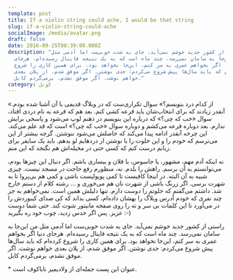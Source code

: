 ```yaml
---
template: post
title: If a violin string could ache, I would be that string
slug: if-a-violin-string-could-ache
socialImage: /media/avatar.png
draft: false
date: 2016-09-25T08:39:00.000Z
description: "راستی از کشور جدید خوشم نمی‌آید. جای به شدت خوبی‌ست اما آدمی مثل
  من این‌جا به سامان نمی‌رسد. چند ماه است که به یک نتیجه فاینال رسیده‌ام. هرجای
  دنیا اگر بخواهم عمری به سر کنم، این‌جا نخواهد بود. برای همین کاری را شروع
  کرده‌ام که باید سال‌ها پیش شروع می‌کردم: جدی نوشتن. اگر موفق شدم، از پلان بعدی
  خواهم نوشت. اگر موفق نشدم، برمی‌گردم کابل."
category: کوتل
---
```

«از کدام درد بنویسم؟» سوال تکراری‌ست که در وبلاگ قدیمی با آن آشنا شده بودم. آنقدر زیادند که برای انتخاب‌شان باید قرعه کشی کنم. بعد هم که قرعه به نام دردی افتاد، سوال «خب که چی؟» که درباره این بنویسم در ذهنم لوپ می‌شود و پاسخی برایش ندارم. بعد دوباره قرعه می‌کشم و دوباره سوال «خب که چی؟» است که قد علم می‌کند. این چرخه آنقدر ادامه پیدا می‌کند که حاصلش می‌شود ننوشتن. گرچه بیشتر از این می‌ترسم که خودم را و این خلوت را با نوشتن از دردهایم لو بدهم. باید یک سایفر برای زبانم درست کنم که کسی حتی در مخیله‌اش هم نگنجد که این منم.

نه اینکه آدم مهم، مشهور، یا جاسوس، یا فلان و بیساری باشم. اگر دنبال این چیزها بودم، می‌توانستم به آن برسم. راهش را بلدم. نه، منظورم رفع حاجت در مسجد نیست. چیزی شبیه به آن البته. در اینجا کافیست تا کمی پوپولیست باشی و کمی هم بی‌پروا تا به شهرت برسی. اگر زرنگ باشی از شهرت نان هم می‌خوری و … رشته کلام از دستم خارج شد. داشتم می‌گفتم که خلوتم را دوست دارم. تنها دلیلش همین است. نمی‌خواهم به جز چند نفری که خودم آدرس وبلاگ را بهشان داده‌ام، کسی بداند که کی صدای کیبوردش را در می‌آورد تا این کلمات بی سر و ته را روی صفحه مانیتور شوت کند. حتی شما دوست عزیز. پس اگر حدس زدید، چوب خود ره بگیرید :-)

راستی از کشور جدید خوشم نمی‌آید. جای به شدت خوبی‌ست اما آدمی مثل من این‌جا به سامان نمی‌رسد. چند ماه است که به یک نتیجه فاینال رسیده‌ام. هرجای دنیا اگر بخواهم عمری به سر کنم، این‌جا نخواهد بود. برای همین کاری را شروع کرده‌ام که باید سال‌ها پیش شروع می‌کردم: جدی نوشتن. اگر موفق شدم، از پلان بعدی خواهم نوشت. اگر موفق نشدم، برمی‌گردم کابل.

\* عنوان این پست جمله‌ای از ولادیمیر ناباکوف است.